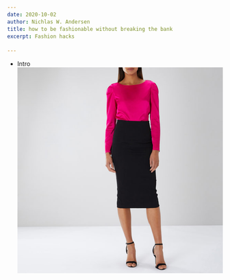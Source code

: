 ```yaml
---
date: 2020-10-02
author: Nichlas W. Andersen
title: how to be fashionable without breaking the bank
excerpt: Fashion hacks

---
```

* Intro![pink round neck top](/uploads/2062080_1.jpg "black straight skirt")